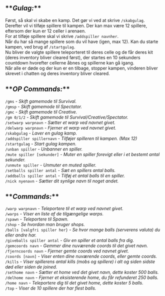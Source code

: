 ## \***\*_Gulag:_\*\***<br>

Først, så skal vi skabe en kamp. Det gør vi ved at skrive `/skabgulag`. <br>
Derefter vil vi tilføje spillere til kampen. Der kan max være 12 spillere, eftersom der kun er 12 celler i arenaen. <br>
For at tilføje spillere skal vi skrive `/addspiller navnher`. <br>
Når du har så mange spillere som du vil have (igen, max 12). Kan du starte kampen, ved brug af `/startgulag`. <br>
Nu bliver de valgte spillere teleporteret til deres celle og de får deres kit (deres inventory bliver cleared først), der startes en 10 sekunders countdown hvorefter cellerne åbnes og spillerne kan gå igang. <br>
Når alle er døde og der kun er en tilbage, stopper kampen, vinderen bliver skrevet i chatten og deres inventory bliver cleared.

## \***\*_OP Commands:_\*\*** <br>

`/gms` _- Skift gamemode til Survival._ <br>
`/gmsp` _- Skift gamemode til Spectator._ <br>
`/gmc` _- Skift gamemode til Creative._ <br>
`/gm 0/1/2` _- Skift gamemode til Survival/Creative/Spectator._ <br>
`/setwarp warpnavn` _- Sætter et warp ved navnet givet._ <br>
`/delwarp warpnavn` _- Fjerner et warp ved navnet givet._ <br>
`/skabgulag` _- Laver en gulag kamp._ <br>
`/addspiller spillernavn` _- Tilføjer spilleren til kampen. (Max 12)_ <br>
`/startgulag` _- Start gulag kampen._ <br>
`/unban spiller` _- Unbanner en spiller._ <br>
`/mute spiller [sekunder]` _- Muter en spiller forevigt eller i et bestemt antal sekunder._ <br>
`/unmute spiller` _- Unmuter en muted spiller._ <br>
`/setballs spiller antal` _- Sæt en spillers antal balls._ <br>
`/addballs spiller antal` _- Tilføj et antal balls til en spiller._ <br>
`/nick nyenavn` _- Sætter dit synlige navn til noget andet._

## \***\*_Commands:_\*\***

`/warp warpnavn` _- Teleportere til et warp ved navnet givet._ <br>
`/warps` _- Viser en liste af de tilgængelige warps._ <br>
`/spawn` _- Teleportere til Spawn._ <br>
`/shop` _- Se hvordan man bruger shops._ <br>
`/balls [valgfri spiller her}` _- Se hvor mange balls (serverens valuta) du eller andre har._ <br>
`/giveballs spiller antal` _- Giv en spiller et antal balls fra dig._ <br>
`/gemcoords navn` _- Gemmer dine nuværende coords til det givet navn._ <br>
`/fjerncoords navn` _- Fjerner gemte coords ved navnet givet._ <br>
`/coords [navn]` _- Viser enten dine nuværende coords, eller gemte coords._ <br>
`/kills` _- Viser spillerens antal kills (mobs og spillere) i alt og siden sidste død eller siden de joined._ <br>
`/sethome navn` _- Sætter et home ved det givet navn, dette koster 500 balls._ <br>
`/delhome navn` _- Fjerner et eksisterende home, du får refunderet 250 balls._ <br>
`/home navn` _- Teleportere dig til det givet home, dette koster 5 balls._ <br>
`/top` _- Viser de 10 spillere der har flest balls._
